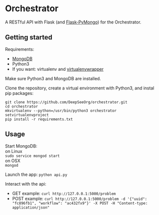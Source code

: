 # Orchestrator

A RESTful API with Flask (and [Flask-PyMongo](https://flask-pymongo.readthedocs.io/en/latest/)) for the Orchestrator.

## Getting started

Requirements:
- [MongoDB](https://www.mongodb.com/download-center)
- Python3
- If you want: virtualenv and [virtualenvwrapper](https://virtualenvwrapper.readthedocs.io/en/latest/) 

Make sure Python3 and MongoDB are installed.

Clone the repository, create a virtual environment with Python3, and instal pip packages:
```
git clone https://github.com/DeepSeeOrg/orchestrator.git
cd orchestrator
mkvirtualenv --python=/usr/bin/python3 orchestrator
setvirtualenvproject
pip install -r requirements.txt
```

## Usage

Start MongoDB:  
on Linux  
`sudo service mongod start`  
on OSX  
`mongod`

Launch the app: `python api.py`

Interact with the api:
- GET example: `curl http://127.0.0.1:5000/problem` 
- POST example: `curl http://127.0.0.1:5000/problem -d '{"uuid": "fc896fb1", "workflow": "ac432fx9"}' -X POST -H "Content-type: application/json"`
